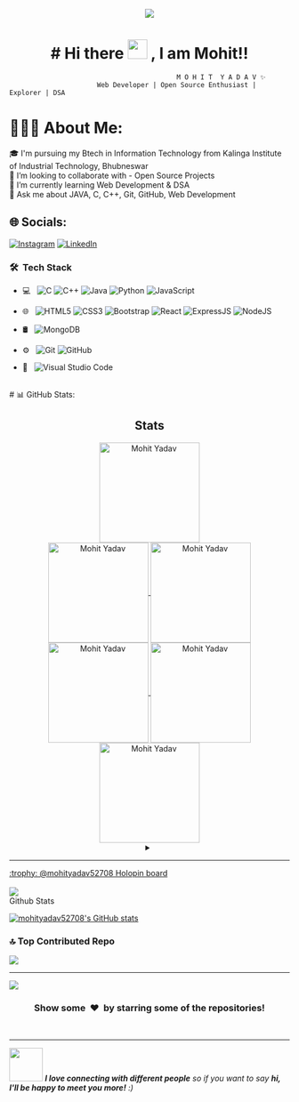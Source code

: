 <p align="center">
  <img src="https://github.com/thompsonemerson/thompsonemerson/raw/master/cover-thompson.png" />
</p>

<h1 align="center"># Hi there <img src="https://media.giphy.com/media/hvRJCLFzcasrR4ia7z/giphy.gif" width="35px" height="35px"> , I am Mohit!!</h1>

                                              M O H I T  Y A D A V ✨
                          Web Developer | Open Source Enthusiast | Explorer | DSA

# 👨🏻‍💻 About Me:
🎓 I'm pursuing my Btech in Information Technology from Kalinga Institute of Industrial Technology, Bhubneswar <br>👯 I’m looking to collaborate with - Open Source Projects<br>🌱 I’m currently learning Web Development & DSA<br>💬 Ask me about JAVA, C, C++, Git, GitHub, Web Development<br>


## 🌐 Socials:
[![Instagram](https://img.shields.io/badge/Instagram-%23E4405F.svg?logo=Instagram&logoColor=white)](https://instagram.com/https://instagram.com/mohit_yadav_7658/) [![LinkedIn](https://img.shields.io/badge/LinkedIn-%230077B5.svg?logo=linkedin&logoColor=white)](https://linkedin.com/in/https://www.linkedin.com/in/mohit-yadav-777782239/) 

<h3> 🛠 &nbsp;Tech Stack</h3>

- 💻 &nbsp;
  ![C](https://img.shields.io/badge/-C-000000?style=for-the-badge&logo=C)
  ![C++](https://img.shields.io/badge/-C++-000000?style=for-the-badge&logo=C%2B%2B&logoColor=00599C)
  ![Java](https://img.shields.io/badge/-Java-000000?style=for-the-badge&logo=Java&logoColor=007396)
  ![Python](https://img.shields.io/badge/-Pyhton-000000?style=for-the-badge&logo=Python)
  ![JavaScript](https://img.shields.io/badge/-JavaScript-000000?style=for-the-badge&logo=javascript)
- 🌐 &nbsp;
  ![HTML5](https://img.shields.io/badge/-HTML5-000000?style=for-the-badge&logo=HTML5) 
  ![CSS3](https://img.shields.io/badge/-CSS3-000000?style=for-the-badge&logo=CSS3)
  ![Bootstrap](https://img.shields.io/badge/-Bootstrap-000000?style=for-the-badge&logo=Bootstrap)
  ![React](https://img.shields.io/badge/-React-000000?style=for-the-badge&logo=React)
  ![ExpressJS](https://img.shields.io/badge/-Express.JS-000000?style=for-the-badge&logo=Express.JS)
  ![NodeJS](https://img.shields.io/badge/-Node.JS-000000?style=for-the-badge&logo=Node.JS)
- 🛢 &nbsp;
  ![MongoDB](https://img.shields.io/badge/-MongoDB-000000?style=for-the-badge&logo=MongoDB)
  
- ⚙️ &nbsp;
  ![Git](https://img.shields.io/badge/-Git-000000?style=for-the-badge&logo=Git)
  ![GitHub](https://img.shields.io/badge/-GitHub-000000?style=for-the-badge&logo=GitHub) 
- 🔧 &nbsp;
  ![Visual Studio Code](https://img.shields.io/badge/-VisualStudioCode-000000?style=for-the-badge&logo=VisualStudioCode)

<br/>
# 📊 GitHub Stats:
<h2 align="center">Stats</h2>
<div align="center">
<a href="https://github.com/mohityadav52708">
<img align="center" src="https://github-readme-streak-stats.herokuapp.com/?user=mohityadav52708&theme=nightowl&hide_border=true&fire=DD2727" height="180em" alt="Mohit Yadav" />
<br/>
<!--   <img width="40%" align="center"  src="https://github-readme-stats.vercel.app/api/top-langs?username=mohityadav52708&color=0e75b6&style=flat&theme=nightowl&hide_border=true" alt="Mohit Yadav" /> -->
<img align="center" src="http://github-profile-summary-cards.vercel.app/api/cards/stats?username=mohityadav52708&theme=2077" height="180em" alt="Mohit Yadav" />
<img align="center" src="http://github-profile-summary-cards.vercel.app/api/cards/most-commit-language?username=mohityadav52708&theme=2077" height="180em" alt="Mohit Yadav" />
<img align="center" src="http://github-profile-summary-cards.vercel.app/api/cards/repos-per-language?username=mohityadav52708&theme=2077" height="180em" alt="Mohit Yadav" />
<img align="center" src="http://github-profile-summary-cards.vercel.app/api/cards/productive-time?username=mohityadav52708&theme=2077" height="180em" alt="Mohit Yadav" />
<img align="center" src="http://github-profile-summary-cards.vercel.app/api/cards/profile-details?username=mohityadav52708&theme=2077" height="180em" alt="Mohit Yadav" />
</div>

<details> <summary align="center"> </samp></summary><b>Note:</b> Most Used languages is only a metric of the languages my public code consists of and doesn't reflect experience or skill level.</details>


---
<summary>:trophy: @mohityadav52708 Holopin board</summary>
  <br/>
  <a href="https://holopin.io/@mohityadav52708">
    <img src="https://holopin.me/mohityadav52708">
  </a>

<summary>Github Stats</summary>

[![mohityadav52708's GitHub stats](https://stats.quine.sh/mohityadav52708/github)](https://stats.quine.sh/mohityadav52708/github)

### 🔝 Top Contributed Repo
![](https://github-contributor-stats.vercel.app/api?username=mohityadav52708&limit=5&theme=dark&combine_all_yearly_contributions=true)




---
[![](https://visitcount.itsvg.in/api?id=mohityadav52708&icon=0&color=0)](https://visitcount.itsvg.in)
 
<div align="center">
    <h3 align="center">Show some &nbsp;❤️&nbsp; by starring some of the repositories!</h3>
</div>
<br/>

---

<img src="https://media.giphy.com/media/LnQjpWaON8nhr21vNW/giphy.gif" width="60"> <em><b>I love connecting with different people</b> so if you want to say <b>hi, I'll be happy to meet you more!</b> :)</em>
